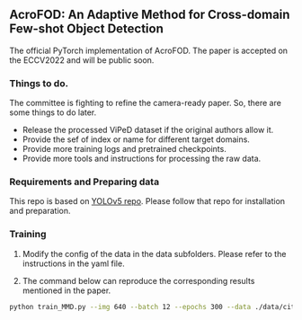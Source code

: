 ## AcroFOD: An Adaptive Method for Cross-domain Few-shot Object Detection
The official PyTorch implementation of AcroFOD. The paper is accepted on the ECCV2022 and will be public soon.

### Things to do.
The committee is fighting to refine the camera-ready paper. So, there are some things to do later.
- Release the processed ViPeD dataset if the original authors allow it.
- Provide the sef of index or name for different target domains.
- Provide more training logs and pretrained checkpoints.
- Provide more tools and instructions for processing the raw data.

### Requirements and Preparing data
This repo is based on [YOLOv5 repo](https://github.com/ultralytics/yolov5). Please follow that repo for installation and preparation.

### Training
1. Modify the config of the data in the data subfolders. Please refer to the instructions in the yaml file.

2. The command below can reproduce the corresponding results mentioned in the paper.

```bash
python train_MMD.py --img 640 --batch 12 --epochs 300 --data ./data/city_and_foggy8_3.yaml --cfg ./models/yolov5x.yaml --hyp ./data/hyp_aug/m1.yaml --weights '' --name "test"
```

